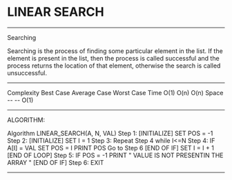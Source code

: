 # LINEAR SEARCH
************************************************************************************************************************
Searching

Searching is the process of finding some particular element in the list.
If the element is present in the list,
then the process is called successful and the process returns the location of that element,
otherwise the search is called unsuccessful.

************************************************************************************************************************

Complexity	Best Case	Average Case	Worst Case
Time	        O(1)	    O(n)	        O(n)
Space			 --          --             O(1)

************************************************************************************************************************
ALGORITHM:

Algorithm
LINEAR_SEARCH(A, N, VAL)
    Step 1: [INITIALIZE] SET POS = -1
    Step 2: [INITIALIZE] SET I = 1
    Step 3: Repeat Step 4 while I<=N
    Step 4: IF A[I] = VAL
    SET POS = I
    PRINT POS
    Go to Step 6
    [END OF IF]
    SET I = I + 1
    [END OF LOOP]
    Step 5: IF POS = -1
    PRINT " VALUE IS NOT PRESENTIN THE ARRAY "
    [END OF IF]
    Step 6: EXIT

************************************************************************************************************************